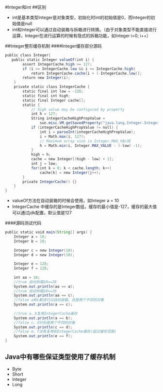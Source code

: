 #Integer和int
##区别
* int是基本类型Integer是对象类型，初始化时int的初始值是0，而Integer的初始值是null
* int和Integer可以通过自动装箱与拆箱进行转换。（由于对象类型不能直接进行运算，Integer在进行运算的时候有隐式的拆箱功能，如Integer i=0; i++）

##Integer整形缓存机制
####Integer缓存部分源码
	
~~~java
public class Integer{ 
   public static Integer valueOf(int i) {
        assert IntegerCache.high >= 127;
        if (i >= IntegerCache.low && i <= IntegerCache.high)
            return IntegerCache.cache[i + (-IntegerCache.low)];
        return new Integer(i);
    }
    private static class IntegerCache {
        static final int low = -128;
        static final int high;
        static final Integer cache[];
        static {
            // high value may be configured by property
            int h = 127;
            String integerCacheHighPropValue =
                sun.misc.VM.getSavedProperty("java.lang.Integer.IntegerCache.high");
            if (integerCacheHighPropValue != null) {
                int i = parseInt(integerCacheHighPropValue);
                i = Math.max(i, 127);
                // Maximum array size is Integer.MAX_VALUE
                h = Math.min(i, Integer.MAX_VALUE - (-low) -1);
            }
            high = h;
            cache = new Integer[(high - low) + 1];
            int j = low;
            for(int k = 0; k < cache.length; k++)
                cache[k] = new Integer(j++);
        }
        private IntegerCache() {}
    }
}
~~~
* valueOf方法在自动装箱的时候会使用，如Integer a = 10
* IntegerCache 中缓存的是Integer数组，缓存的最小值是-127，缓存的最大值可以通过jdk配置，默认值是127

####源码测试代码
~~~java
public static void main(String[] args) {
    Integer a = 10;
    Integer b = 10;
 
    Integer c = new Integer(10);
    Integer d = new Integer(10);
 
    Integer e = 128;
    Integer f = 128;
 
    int aa = 10;
    //true 自动拆箱10==10
    System.out.println(aa == a);
    //true 自动拆箱10==10
    System.out.println(aa == c);
    //false a和c都进行过自动装箱，且是两个不同的对象
    System.out.println(a == c);
 
    //true a、b复用IntegerCache缓存
    System.out.println(a == b);
    //false c、d分别是两个不同的对象
    System.out.println(c == d);
    //false e、f没有复用到IntegerCache缓存(超过缓存范围)
    System.out.println(e == f);
}
~~~

## Java中有哪些保证类型使用了缓存机制
* Byte
* Short
* Integer
* Long